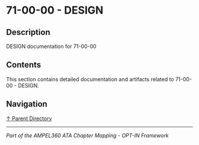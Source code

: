 # 71-00-00 - DESIGN

## Description

DESIGN documentation for 71-00-00

## Contents

This section contains detailed documentation and artifacts related to 71-00-00 - DESIGN.

## Navigation

[↑ Parent Directory](../README.md)

---

*Part of the AMPEL360 ATA Chapter Mapping - OPT-IN Framework*
